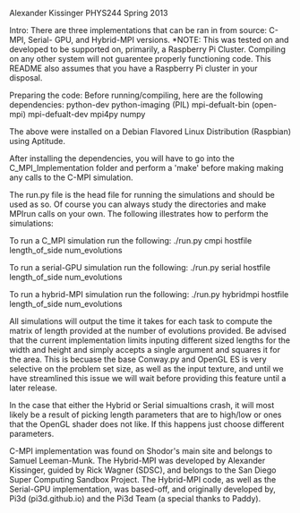 Alexander Kissinger
PHYS244
Spring 2013

Intro:
There are three implementations that can be ran in from source: C-MPI, Serial-
GPU, and Hybrid-MPI versions. *NOTE: This was tested on and developed to be 
supported on, primarily, a Raspberry Pi Cluster. Compiling on any other system 
will not guarentee properly functioning code. This README also assumes that you
have a Raspberry Pi cluster in your disposal.

Preparing the code:
Before running/compiling, here are the following dependencies:
python-dev
python-imaging (PIL)
mpi-defualt-bin (open-mpi) 
mpi-defualt-dev
mpi4py
numpy

The above were installed on a Debian Flavored Linux Distribution (Raspbian) using
Aptitude. 

After installing the dependencies, you will have to go into the 
C_MPI_Implementation folder and perform a 'make' before making making any calls
to the C-MPI simulation. 

The run.py file is the head file for running the simulations and should be used as
so. Of course you can always study the directories and make MPIrun calls on your
own. The following illestrates how to perform the simulations:

To run a C_MPI simulation run the following:
./run.py cmpi hostfile length_of_side num_evolutions 

To run a serial-GPU simulation run the following:
./run.py serial hostfile length_of_side num_evolutions 

To run a hybrid-MPI simulation run the following:
./run.py hybridmpi hostfile length_of_side num_evolutions 

All simulations will output the time it takes for each task to compute the matrix of
length provided at the number of evolutions provided.
Be advised that the current implementation limits inputing different sized lengths
for the width and height and simply accepts a single argument and squares it for 
the area. This is becuase the base Conway.py and OpenGL ES is very selective on the
problem set size, as well as the input texture, and until we have streamlined this
issue we will wait before providing this feature until a later release.

In the case that either the Hybrid or Serial simualtions crash, it will most likely
be a result of picking length parameters that are to high/low or ones that the 
OpenGL shader does not like. If this happens just choose different parameters. 

C-MPI implementation was found on Shodor's main site and belongs to Samuel 
Leeman-Munk. The Hybrid-MPI was developed by Alexander Kissinger, guided by Rick
Wagner (SDSC), and belongs to the San Diego Super Computing Sandbox Project. The
Hybrid-MPI code, as well as the Serial-GPU implementation, was based-off, and 
originally developed by, Pi3d (pi3d.github.io) and the Pi3d Team (a special thanks
to Paddy).

